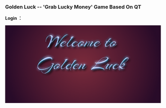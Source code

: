 ### Golden Luck -- 'Grab Lucky Money' Game Based On QT

**Login ：**

![index](https://github.com/alchemyy/golden-luck/raw/master/NEW/welcome2.png)
